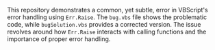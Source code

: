 This repository demonstrates a common, yet subtle, error in VBScript's error handling using `Err.Raise`. The `bug.vbs` file shows the problematic code, while `bugSolution.vbs` provides a corrected version. The issue revolves around how `Err.Raise` interacts with calling functions and the importance of proper error handling.